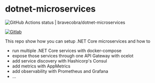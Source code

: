 # dotnet-microservices

![GitHub Actions status | bravecobra/dotnet-microservices](https://github.com/bravecobra/dotnet-microservices/workflows/Build/badge.svg)

[![Gitlab](https://gitlab.com/bravecobra/dotnet-microservices/badges/master/pipeline.svg)](https://gitlab.com/bravecobra/dotnet-microservices/commits/master)

This repo show how you can setup .NET Core microservices and how to

* run multiple .NET Core services with docker-compose
* expose those services through one API Gateway with ocelot
* add service discovery with Hashicorp's Consul
* add metrics with AppMetrics
* add observability with Prometheus and Grafana
* ...
